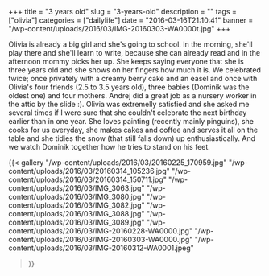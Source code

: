 +++
title = "3 years old"
slug = "3-years-old"
description = ""
tags = ["olivia"]
categories = ["dailylife"]
date = "2016-03-16T21:10:41"
banner = "/wp-content/uploads/2016/03/IMG-20160303-WA0000t.jpg"
+++

Olivia is already a big girl and she's going to school. In the morning, she'll play there and she'll
learn to write, because she can already read and in the afternoon mommy picks her up. She keeps saying everyone that she is
three years old and she shows on her fingers how much it is. We celebrated twice; once privately
with a creamy berry cake and an easel and once with Olivia's four friends (2.5 to 3.5 years old),
three babies (Dominik was the oldest one) and four mothers. Andrej did a great job as a nursery
worker in the attic by the slide :). Olivia was extremelly satisfied and she asked me several times
if I were sure that she couldn't celebrate the next birthday earlier than in one year. She loves
painting (recently mainly pinguins), she cooks for us everyday, she makes cakes and coffee and
serves it all on the table and she tidies the snow (that still falls down) up enthusiastically. And
we watch Dominik together how he tries to stand on his feet.

{{< gallery
    "/wp-content/uploads/2016/03/20160225_170959.jpg"
    "/wp-content/uploads/2016/03/20160314_105236.jpg"
    "/wp-content/uploads/2016/03/20160314_150711.jpg"
    "/wp-content/uploads/2016/03/IMG_3063.jpg"
    "/wp-content/uploads/2016/03/IMG_3080.jpg"
    "/wp-content/uploads/2016/03/IMG_3082.jpg"
    "/wp-content/uploads/2016/03/IMG_3088.jpg"
    "/wp-content/uploads/2016/03/IMG_3089.jpg"
    "/wp-content/uploads/2016/03/IMG-20160228-WA0000.jpg"
    "/wp-content/uploads/2016/03/IMG-20160303-WA0000.jpg"
    "/wp-content/uploads/2016/03/IMG-20160312-WA0001.jpeg"
>}}

